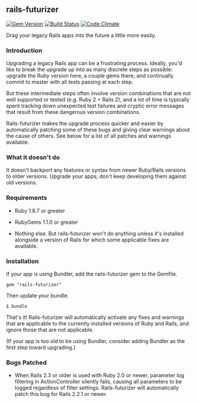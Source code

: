 ## rails-futurizer
[![Gem Version](https://badge.fury.io/rb/rails-futurizer.png)](http://badge.fury.io/rb/rails-futurizer)
[![Build Status](https://travis-ci.org/brianauton/rails-futurizer.png?branch=master)](https://travis-ci.org/brianauton/rails-futurizer)
[![Code Climate](https://codeclimate.com/github/brianauton/rails-futurizer.png)](https://codeclimate.com/github/brianauton/rails-futurizer)

Drag your legacy Rails apps into the future a little more easily.

### Introduction

Upgrading a legacy Rails app can be a frustrating process. Ideally,
you'd like to break the upgrade up into as many discrete steps as
possible: upgrade the Ruby version here, a couple gems there, and
continually commit to master with all tests passing at each step.

But these intermediate steps often involve version combinations that
are not well supported or tested (e.g. Ruby 2 + Rails 2), and a lot of
time is typically spent tracking down unexpected test failures and
cryptic error messages that result from these dangerous version
combinations.

Rails-futurizer makes the upgrade process quicker and easier by
automatically patching some of these bugs and giving clear warnings
about the cause of others. See below for a list of all patches and
warnings available.

### What it doesn't do

It doesn't backport any features or syntax from newer Ruby/Rails
versions to older versions. Upgrade your apps; don't keep developing
them against old versions.

### Requirements

  * Ruby 1.8.7 or greater

  * RubyGems 1.1.0 or greater

  * Nothing else. But rails-futurizer won't do anything unless
    it's installed alongside a version of Rails for which some
    applicable fixes are available.

### Installation

If your app is using Bundler, add the rails-futurizer gem to the
Gemfile.

    gem "rails-futurizer"

Then update your bundle.

    $ bundle

That's it! Rails-futurizer will automatically activate any fixes and
warnings that are applicable to the currently installed versions of
Ruby and Rails, and ignore those that are not applicable.

(If your app is too old to be using Bundler, consider adding Bundler
as the first step toward upgrading.)

### Bugs Patched

  * When Rails 2.3 or older is used with Ruby 2.0 or newer, parameter
    log filtering in ActionController silently fails, causing all
    parameters to be logged regardless of filter
    settings. Rails-futurizer will automatically patch this bug for
    Rails 2.2.1 or newer.
